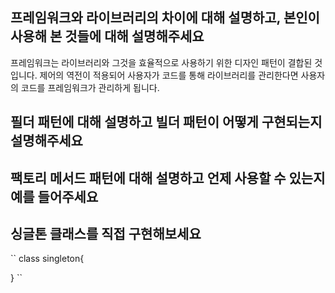 ## 프레임워크와 라이브러리의 차이에 대해 설명하고, 본인이 사용해 본 것들에 대해 설명해주세요
프레임워크는 라이브러리와 그것을 효율적으로 사용하기 위한 디자인 패턴이 결합된 것입니다. 제어의 역전이 적용되어 사용자가 코드를 통해 라이브러리를 관리한다면 사용자의 코드를 프레임워크가 관리하게 됩니다.

## 필더 패턴에 대해 설명하고 빌더 패턴이 어떻게 구현되는지 설명해주세요


## 팩토리 메서드 패턴에 대해 설명하고 언제 사용할 수 있는지 예를 들어주세요

## 싱글톤 클래스를 직접 구현해보세요
``
class singleton{
    
}
``

